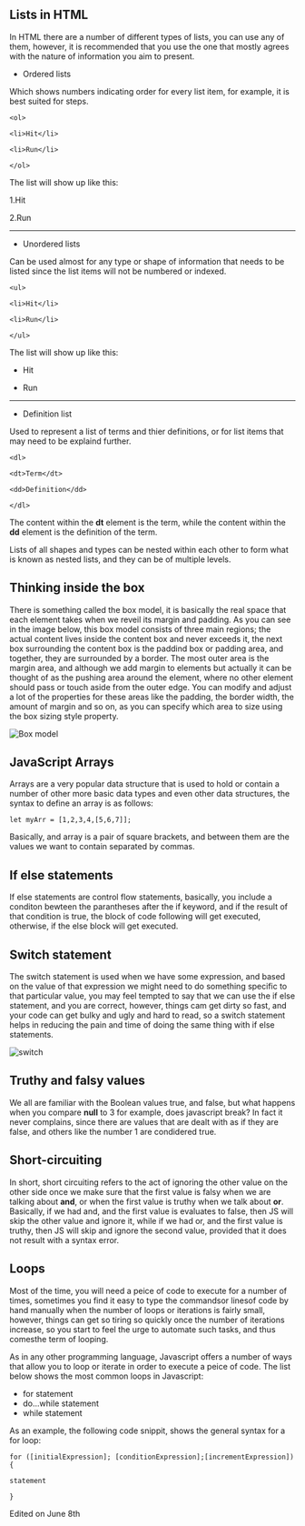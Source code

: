 ## Lists in HTML

In HTML there are a number of different types of lists, you can use any of them, however, it is recommended that you use the one that mostly agrees with the nature of information you aim to present.

* Ordered lists

Which shows numbers indicating order for every list item, for example, it is best suited for steps.

`<ol>`

`<li>Hit</li>`

`<li>Run</li>`

`</ol>`

The list will show up like this:

1.Hit

2.Run

---
* Unordered lists

Can be used almost for any type or shape of information that needs to be listed since the list items will not be numbered or indexed.

`<ul>`

`<li>Hit</li>`

`<li>Run</li>`

`</ul>`

The list will show up like this:

* Hit

* Run

---
* Definition list

Used to represent a list of terms and thier definitions, or for list items that may need to be explaind further.

`<dl>`

`<dt>Term</dt>`

`<dd>Definition</dd>`

`</dl>`

The content within the **dt** element is the term, while the content within the **dd** element is the definition of the term.

Lists of all shapes and types can be nested within each other to form what is known as nested lists, and they can be of multiple levels.

## Thinking inside the box

There is something called the box model, it is basically the real space that each element takes when we reveil its margin and padding. As you can see in the image below, this box model consists of three main regions; the actual content lives inside the content box and never exceeds it, the next box surrounding the content box is the paddind box or padding area, and together, they are surrounded by a border. The most outer area is the margin area, and although we add margin to elements but actually it can be thought of as the pushing area around the element, where no other element should pass or touch aside from the outer edge. You can modify and adjust a lot of the properties for these areas like the padding, the border width, the amount of margin and so on, as you can specify which area to size using the box sizing style property.

![Box model](https://codinglead.github.io/images/box-model.png)

## JavaScript Arrays

Arrays are a very popular data structure that is used to hold or contain a number of other more basic data types and even other data structures, the syntax to define an array is as follows:

`let myArr = [1,2,3,4,[5,6,7]];`

Basically, and array is a pair of square brackets, and between them are the values we want to contain separated by commas.

## If else statements

If else statements are control flow statements, basically, you include a conditon bewteen the parantheses after the if keyword, and if the result of that condition is true, the block of code following will get executed, otherwise, if the else block will get executed.

## Switch statement

The switch statement is used when we have some expression, and based on the value of that expression we might need to do something specific to that particular value, you may feel tempted to say that we can use the if else statement, and you are correct, however, things cam get dirty so fast, and your code can get bulky and ugly and hard to read, so a switch statement helps in reducing the pain and time of doing the same thing with if else statements.

![switch](https://www.tutorialspoint.com/javascript/images/switch_case.jpg)

## Truthy and falsy values

We all are familiar with the Boolean values true, and false, but what happens when you compare **null** to 3 for example, does javascript break? In fact it never complains, since there are values that are dealt with as if they are false, and others like the number 1 are condidered true.

## Short-circuiting

In short, short circuiting refers to the act of ignoring the other value on the other side once we make sure that the first value is falsy when we are talking about **and**, or when the first value is truthy when we talk about **or**. Basically, if we had and, and the first value is evaluates to false, then JS will skip the other value and ignore it, while if we had or, and the first value is truthy, then JS will skip and ignore the second value, provided that it does not result with a syntax error.


## Loops

Most of the time, you will need a peice of code to execute for a number of times, sometimes you find it easy to type the commandsor linesof code by hand manually when the number of loops or iterations is fairly small, however, things can get so tiring so quickly once the number of iterations increase, so you start to feel the urge to automate such tasks, and thus comesthe term of looping.

As in any other programming language, Javascript offers a number of ways that allow you to loop or iterate in order to execute a peice of code. The list below shows the most common loops in Javascript:

* for statement
* do...while statement
* while statement

As an example, the following code snippit, shows the general syntax for a for loop:

`for ([initialExpression]; [conditionExpression];[incrementExpression]){`

  `statement`

`}`

Edited on June 8th